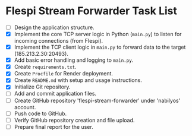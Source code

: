 # Flespi Stream Forwarder Task List

- [ ] Design the application structure.
- [x] Implement the core TCP server logic in Python (`main.py`) to listen for incoming connections (from Flespi).
- [x] Implement the TCP client logic in `main.py` to forward data to the target (185.213.2.30:20493).
- [x] Add basic error handling and logging to `main.py`.
- [x] Create `requirements.txt`.
- [x] Create `Procfile` for Render deployment.
- [x] Create `README.md` with setup and usage instructions.
- [x] Initialize Git repository.
- [ ] Add and commit application files.
- [ ] Create GitHub repository 'flespi-stream-forwarder' under 'nabilyos' account.
- [ ] Push code to GitHub.
- [ ] Verify GitHub repository creation and file upload.
- [ ] Prepare final report for the user.
